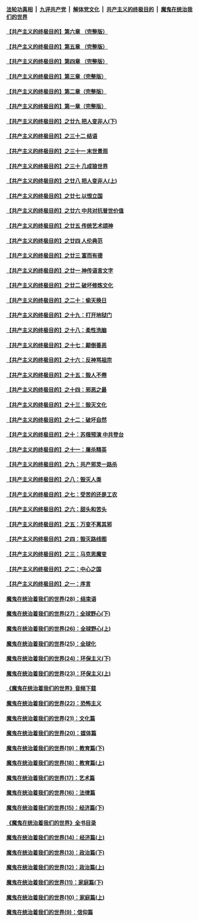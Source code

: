 ####  [法轮功真相](../../../../basic/blob/master/README.md?t=06250231) &nbsp;|&nbsp; [九评共产党](../../../../9ping.md/blob/master/README.md?t=06250231) &nbsp;|&nbsp; [解体党文化](../../../../jtdwh.md/blob/master/README.md?t=06250231)  &nbsp;|&nbsp; [共产主义的终极目的](../../../../gczydzjmd.md/blob/master/README.md?t=06250231) &nbsp;|&nbsp; [魔鬼在统治我们的世界](../../../../mgztzwmdsj.md/blob/master/README.md?t=06250231) 

#### [【共产主义的终极目的】第六章 （完整版）](../pages/nsc422/n11428913.md?t=06250231) 

#### [【共产主义的终极目的】第五章 （完整版）](../pages/nsc422/n11428912.md?t=06250231) 

#### [【共产主义的终极目的】第四章 （完整版）](../pages/nsc422/n11428907.md?t=06250231) 

#### [【共产主义的终极目的】第三章（完整版）](../pages/nsc422/n11428848.md?t=06250231) 

#### [【共产主义的终极目的】第二章（完整版）](../pages/nsc422/n11428831.md?t=06250231) 

#### [【共产主义的终极目的】第一章（完整版）](../pages/nsc422/n11417651.md?t=06250231) 

#### [【共产主义的终极目的】之廿九 把人变非人(下)](../pages/nsc422/n11344140.md?t=06250231) 

#### [【共产主义的终极目的】之三十二 结语](../pages/nsc422/n11360535.md?t=06250231) 

#### [【共产主义的终极目的】之三十一 末世景观](../pages/nsc422/n11351129.md?t=06250231) 

#### [【共产主义的终极目的】之三十 几成狼世界](../pages/nsc422/n11348280.md?t=06250231) 

#### [【共产主义的终极目的】之廿八 把人变非人(上)](../pages/nsc422/n11340492.md?t=06250231) 

#### [【共产主义的终极目的】之廿七 以恨立国](../pages/nsc422/n11336944.md?t=06250231) 

#### [【共产主义的终极目的】之廿六 中共对抗普世价值](../pages/nsc422/n11324785.md?t=06250231) 

#### [【共产主义的终极目的】之廿五 传统艺术颂神](../pages/nsc422/n11296396.md?t=06250231) 

#### [【共产主义的终极目的】之廿四 人伦典范](../pages/nsc422/n11296397.md?t=06250231) 

#### [【共产主义的终极目的】之廿三 富而有德](../pages/nsc422/n11283598.md?t=06250231) 

#### [【共产主义的终极目的】之廿一 神传语言文字](../pages/nsc422/n11263265.md?t=06250231) 

#### [【共产主义的终极目的】之廿二 破坏修炼文化](../pages/nsc422/n11245728.md?t=06250231) 

#### [【共产主义的终极目的】之二十：偷天换日](../pages/nsc422/n11238846.md?t=06250231) 

#### [【共产主义的终极目的】之十九：打开地狱门](../pages/nsc422/n11206376.md?t=06250231) 

#### [【共产主义的终极目的】之十八：柔性洗脑](../pages/nsc422/n11199994.md?t=06250231) 

#### [【共产主义的终极目的】之十七：颠倒善恶](../pages/nsc422/n11179782.md?t=06250231) 

#### [【共产主义的终极目的】之十六：反神骂祖宗](../pages/nsc422/n11166798.md?t=06250231) 

#### [【共产主义的终极目的】之十五：毁人不倦](../pages/nsc422/n11166792.md?t=06250231) 

#### [【共产主义的终极目的】之十四：邪恶之最](../pages/nsc422/n11150249.md?t=06250231) 

#### [【共产主义的终极目的】之十三：毁灭文化](../pages/nsc422/n11135227.md?t=06250231) 

#### [【共产主义的终极目的】之十二：破坏自然](../pages/nsc422/n11135214.md?t=06250231) 

#### [【共产主义的终极目的】之十：苏俄预演 中共登台](../pages/nsc422/n11118424.md?t=06250231) 

#### [【共产主义的终极目的】之十一：屠杀精英](../pages/nsc422/n11118442.md?t=06250231) 

#### [【共产主义的终极目的】之九：共产邪灵一路杀](../pages/nsc422/n11114139.md?t=06250231) 

#### [【共产主义的终极目的】之八：毁灭人类](../pages/nsc422/n11108503.md?t=06250231) 

#### [【共产主义的终极目的】之七：受苦的还是工农](../pages/nsc422/n11101809.md?t=06250231) 

#### [【共产主义的终极目的】之六：甜头和苦头](../pages/nsc422/n11096971.md?t=06250231) 

#### [【共产主义的终极目的】之五：万变不离其邪](../pages/nsc422/n11091285.md?t=06250231) 

#### [【共产主义的终极目的】之四：毁灭路线图](../pages/nsc422/n11086284.md?t=06250231) 

#### [【共产主义的终极目的】之三：马克思魔变](../pages/nsc422/n11061941.md?t=06250231) 

#### [【共产主义的终极目的】之二：中心之国](../pages/nsc422/n11047728.md?t=06250231) 

#### [【共产主义的终极目的】之一：序言](../pages/nsc422/n11086077.md?t=06250231) 

#### [魔鬼在统治着我们的世界(28)：结束语](../pages/nsc422/n10936246.md?t=06250231) 

#### [魔鬼在统治着我们的世界(27)：全球野心(下)](../pages/nsc422/n10928319.md?t=06250231) 

#### [魔鬼在统治着我们的世界(26)：全球野心(上)](../pages/nsc422/n10900318.md?t=06250231) 

#### [魔鬼在统治着我们的世界(25)：全球化](../pages/nsc422/n10788205.md?t=06250231) 

#### [魔鬼在统治着我们的世界(24)：环保主义(下)](../pages/nsc422/n10695307.md?t=06250231) 

#### [魔鬼在统治着我们的世界(23)：环保主义(上)](../pages/nsc422/n10688613.md?t=06250231) 

#### [《魔鬼在统治着我们的世界》音频下载](../pages/nsc422/n10635553.md?t=06250231) 

#### [魔鬼在统治着我们的世界(22)：恐怖主义](../pages/nsc422/n10614727.md?t=06250231) 

#### [魔鬼在统治着我们的世界(21)：文化篇](../pages/nsc422/n10597706.md?t=06250231) 

#### [魔鬼在统治着我们的世界(20)：媒体篇](../pages/nsc422/n10586579.md?t=06250231) 

#### [魔鬼在统治着我们的世界(19)：教育篇(下)](../pages/nsc422/n10564808.md?t=06250231) 

#### [魔鬼在统治着我们的世界(18)：教育篇(上)](../pages/nsc422/n10526970.md?t=06250231) 

#### [魔鬼在统治着我们的世界(17)：艺术篇](../pages/nsc422/n10499093.md?t=06250231) 

#### [魔鬼在统治着我们的世界(16)：法律篇](../pages/nsc422/n10485969.md?t=06250231) 

#### [魔鬼在统治着我们的世界(15)：经济篇(下)](../pages/nsc422/n10469975.md?t=06250231) 

#### [《魔鬼在统治着我们的世界》全书目录](../pages/nsc422/n10464261.md?t=06250231) 

#### [魔鬼在统治着我们的世界(14)：经济篇(上)](../pages/nsc422/n10457370.md?t=06250231) 

#### [魔鬼在统治着我们的世界(13)：政治篇(下)](../pages/nsc422/n10448270.md?t=06250231) 

#### [魔鬼在统治着我们的世界(12)：政治篇(上)](../pages/nsc422/n10444576.md?t=06250231) 

#### [魔鬼在统治着我们的世界(11)：家庭篇(下)](../pages/nsc422/n10440961.md?t=06250231) 

#### [魔鬼在统治着我们的世界(10)：家庭篇(上)](../pages/nsc422/n10435448.md?t=06250231) 

#### [魔鬼在统治着我们的世界(9)：信仰篇](../pages/nsc422/n10432159.md?t=06250231) 

